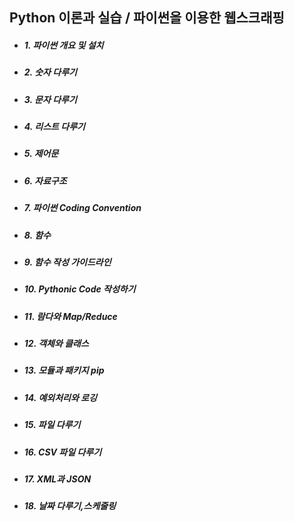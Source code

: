 ## Python 이론과 실습 / 파이썬을 이용한 웹스크래핑

- <h5 align="left"> 1. 파이썬 개요 및 설치 </h3>
- <h5 align="left"> 2. 숫자 다루기 </h3>
- <h5 align="left"> 3. 문자 다루기 </h3>
- <h5 align="left"> 4. 리스트 다루기 </h3>
- <h5 align="left"> 5. 제어문 </h3></h3>
- <h5 align="left"> 6. 자료구조 </h3>
- <h5 align="left"> 7. 파이썬 Coding Convention </h3>
- <h5 align="left"> 8. 함수 </h3>
- <h5 align="left"> 9. 함수 작성 가이드라인 </h3>
- <h5 align="left"> 10. Pythonic Code 작성하기 </h3>
- <h5 align="left"> 11. 람다와 Map/Reduce </h3>
- <h5 align="left"> 12. 객체와 클래스 </h3>
- <h5 align="left"> 13. 모듈과 패키지 pip </h3>
- <h5 align="left"> 14. 예외처리와 로깅 </h3>
- <h5 align="left"> 15. 파일 다루기 </h3>
- <h5 align="left"> 16. CSV 파일 다루기 </h3>
- <h5 align="left"> 17. XML과 JSON </h3>
- <h5 align="left"> 18. 날짜 다루기,스케줄링 </h3>
